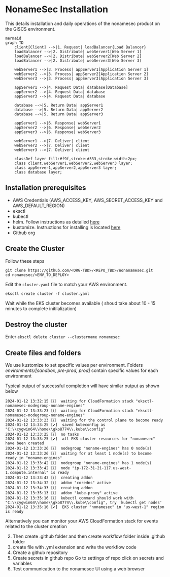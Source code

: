 # NonameSec Installation

This details installation and daily operations of the nonamesec product on the GISCS environment. 



```
mermaid
graph TD
    client[Client] -->|1. Request| loadBalancer{Load Balancer}
    loadBalancer -->|2. Distribute| webServer1[Web Server 1]
    loadBalancer -->|2. Distribute| webServer2[Web Server 2]
    loadBalancer -->|2. Distribute| webServer3[Web Server 3]

    webServer1 -->|3. Process| appServer1[Application Server 1]
    webServer2 -->|3. Process| appServer2[Application Server 2]
    webServer3 -->|3. Process| appServer3[Application Server 3]

    appServer1 -->|4. Request Data| database[Database]
    appServer2 -->|4. Request Data| database
    appServer3 -->|4. Request Data| database

    database -->|5. Return Data| appServer1
    database -->|5. Return Data| appServer2
    database -->|5. Return Data| appServer3

    appServer1 -->|6. Response| webServer1
    appServer2 -->|6. Response| webServer2
    appServer3 -->|6. Response| webServer3

    webServer1 -->|7. Deliver| client
    webServer2 -->|7. Deliver| client
    webServer3 -->|7. Deliver| client

    classDef layer fill:#f9f,stroke:#333,stroke-width:2px;
    class client,webServer1,webServer2,webServer3 layer;
    class appServer1,appServer2,appServer3 layer;
    class database layer;

```
## Installation prerequisites

 - AWS Credentials (AWS_ACCESS_KEY, AWS_SECRET_ACCESS_KEY and AWS_DEFAULT_REGION)
 - eksctl
 - kubectl
 - helm. Follow instructions as detailed [here](https://helm.sh/docs/intro/install/) 
 - kustomize. Instructions for installing is located [here](https://kubectl.docs.kubernetes.io/installation/kustomize/)
 - Github org


## Create the Cluster
Follow these steps

    git clone https://github.com/<ORG-TBD>/<REPO_TBD>/nonanamesec.git
    cd nonamesec/<ENV_TO_DEPLOY>
Edit the ```cluster.yaml``` file to match your AWS environment.

    eksctl create cluster -f cluster.yaml
Wait while the EKS cluster becomes available ( shoud take about 10 - 15 minutes to complete initilalization)


## Destroy the cluster

Enter ```eksctl delete cluster --clustername nonamesec```


## Create files and folders

We use kustomize to set specific values per environment. Folders *environments/[sandbox, pre-prod, prod]* contain specific values for each environment








Typical output of successful completion will have similar output as shown below

```
2024-01-12 13:32:15 [ℹ]  waiting for CloudFormation stack "eksctl-nonamesec-nodegroup-noname-engines"
2024-01-12 13:33:23 [ℹ]  waiting for CloudFormation stack "eksctl-nonamesec-nodegroup-noname-engines"
2024-01-12 13:33:23 [ℹ]  waiting for the control plane to become ready
2024-01-12 13:33:25 [✔]  saved kubeconfig as "C:\\cygwin64\\home\\gko8774\\.kube\\config"
2024-01-12 13:33:25 [ℹ]  no tasks
2024-01-12 13:33:25 [✔]  all EKS cluster resources for "nonamesec" have been created
2024-01-12 13:33:26 [ℹ]  nodegroup "noname-engines" has 0 node(s)
2024-01-12 13:33:26 [ℹ]  waiting for at least 1 node(s) to become ready in "noname-engines"
2024-01-12 13:33:42 [ℹ]  nodegroup "noname-engines" has 1 node(s)
2024-01-12 13:33:42 [ℹ]  node "ip-172-31-21-117.us-west-1.compute.internal" is ready
2024-01-12 13:33:43 [ℹ]  creating addon
2024-01-12 13:34:32 [ℹ]  addon "coredns" active
2024-01-12 13:34:33 [ℹ]  creating addon
2024-01-12 13:35:13 [ℹ]  addon "kube-proxy" active
2024-01-12 13:35:16 [ℹ]  kubectl command should work with "C:\\cygwin64\\home\\gko8774\\.kube\\config", try 'kubectl get nodes'
2024-01-12 13:35:16 [✔]  EKS cluster "nonamesec" in "us-west-1" region is ready

```
Alternatively you can monitor your AWS CloudFormation  stack for events related to the cluster creation

2. Then create .github folder and then create workflow folder inside .github folder 
3. create file with .yml extension and write the workflow code
4. Create a github repository 
5. Create secrets in github repo
        Go to settings of repo
        click on secrets and variables
6. Test communication to the nonamesec UI using a web browser

